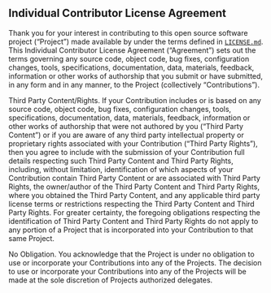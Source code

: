 ## Individual Contributor License Agreement

Thank you for your interest in contributing to this open source software project (“Project”) made available 
by under the terms defined in [`LICENSE.md`](LICENSE.md). This Individual Contributor License Agreement (“Agreement”) sets 
out the terms governing any source code, object code, bug fixes, configuration changes, tools, 
specifications, documentation, data, materials, feedback, information or other works of 
authorship that you submit or have submitted, in any form and in any manner, to the Project (collectively “Contributions”). 

Third Party Content/Rights. If your Contribution includes or is based on any source code, object code, bug fixes, configuration changes, tools, 
specifications, documentation, data, materials, feedback, information or other works of authorship 
that were not authored by you (“Third Party Content”) or if you are aware of any third party intellectual 
property or proprietary rights associated with your Contribution (“Third Party Rights”), 
then you agree to include with the submission of your Contribution full details respecting 
such Third Party Content and Third Party Rights, including, without limitation, identification of 
which aspects of your Contribution contain Third Party Content or are associated with Third Party Rights, 
the owner/author of the Third Party Content and Third Party Rights, where you obtained the Third Party Content, 
and any applicable third party license terms or restrictions respecting the Third Party Content and Third Party Rights. 
For greater certainty, the foregoing obligations respecting the identification of Third Party Content and Third Party Rights 
do not apply to any portion of a Project that is incorporated into your Contribution to that same Project.

No Obligation. You acknowledge that the Project is under no obligation to use or incorporate your Contributions into any of the Projects. 
The decision to use or incorporate your Contributions into any of the Projects will be made at the sole discretion of Projects authorized delegates.
